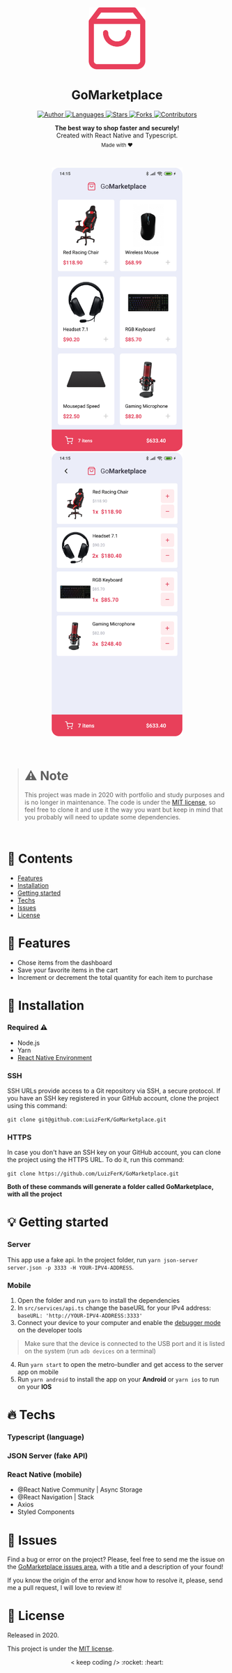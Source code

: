<br />

<p align="center">
  <img alt="Logo" src="./.github/logo.png" width="130px" />
</p>

<h1 align="center" style="text-align: center;">GoMarketplace</h1>

<p align="center">
	<a href="https://github.com/LuizFerK">
		<img alt="Author" src="https://img.shields.io/badge/author-Luiz%20Fernando-E83F5B?style=flat" />
	</a>
	<a href="#">
		<img alt="Languages" src="https://img.shields.io/github/languages/count/LuizFerK/GoMarketplace?color=E83F5B&style=flat" />
	</a>
	<a href="hhttps://github.com/LuizFerK/GoMarketplace/stargazers">
		<img alt="Stars" src="https://img.shields.io/github/stars/LuizFerK/GoMarketplace?color=E83F5B&style=flat" />
	</a>
	<a href="https://github.com/LuizFerK/GoMarketplace/network/members">
		<img alt="Forks" src="https://img.shields.io/github/forks/LuizFerK/GoMarketplace?color=E83F5B&style=flat" />
	</a>
	<a href="https://github.com/LuizFerK/GoMarketplace/graphs/contributors">
		<img alt="Contributors" src="https://img.shields.io/github/contributors/LuizFerK/GoMarketplace?color=E83F5B&style=flat" />
	</a>
</p>

<p align="center">
	<b>The best way to shop faster and securely!</b><br />
	<span>Created with React Native and Typescript.</span><br />
	<sub>Made with ❤️</sub>
</p>

<br />

<p align="center">
	<img alt="Dashboard" src="./.github/dashboard.png" width="300px" />
  <img alt="Cart" src="./.github/cart.png" width="300px" />
</p>

<br />

> # :warning: Note
> This project was made in 2020 with portfolio and study purposes and is no longer in maintenance. The code is under the [MIT license](https://github.com/LuizFerK/GoMarketplace/blob/master/LICENSE), so feel free to clone it and use it the way you want but keep in mind that you probably will need to update some dependencies.
<br />

# :pushpin: Contents

- [Features](#rocket-features)
- [Installation](#wrench-installation)
- [Getting started](#bulb-getting-started)
- [Techs](#fire-techs)
- [Issues](#bug-issues)
- [License](#book-license)

# :rocket: Features

- Chose items from the dashboard
- Save your favorite items in the cart
- Increment or decrement the total quantity for each item to purchase

# :wrench: Installation

### Required :warning:
- Node.js
- Yarn
- [React Native Environment](https://reactnative.dev/docs/environment-setup)

### SSH

SSH URLs provide access to a Git repository via SSH, a secure protocol. If you have an SSH key registered in your GitHub account, clone the project using this command:

```git clone git@github.com:LuizFerK/GoMarketplace.git```

### HTTPS

In case you don't have an SSH key on your GitHub account, you can clone the project using the HTTPS URL. To do it, run this command:

```git clone https://github.com/LuizFerK/GoMarketplace.git```

**Both of these commands will generate a folder called GoMarketplace, with all the project**

# :bulb: Getting started

### Server

This app use a fake api. In the project folder, run ```yarn json-server server.json -p 3333 -H YOUR-IPV4-ADDRESS```.

### Mobile

1. Open the folder and run ```yarn``` to install the dependencies
2. In ```src/services/api.ts``` change the baseURL for your IPv4 address: ```baseURL: 'http://YOUR-IPV4-ADDRESS:3333'```
3. Connect your device to your computer and enable the [debugger mode](https://developer.android.com/studio/debug/dev-options) on the developer tools
> Make sure that the device is connected to the USB port and it is listed on the system (run `adb devices` on a terminal)
4. Run ```yarn start``` to open the metro-bundler and get access to the server app on mobile
5. Run ```yarn android``` to install the app on your **Android** or ```yarn ios``` to run on your **IOS**

# :fire: Techs

### Typescript (language)

### JSON Server (fake API)

### React Native (mobile)
- @React Native Community | Async Storage
- @React Navigation | Stack
- Axios
- Styled Components

# :bug: Issues

Find a bug or error on the project? Please, feel free to send me the issue on the [GoMarketplace issues area](https://github.com/LuizFerK/GoMarketplace/issues), with a title and a description of your found!

If you know the origin of the error and know how to resolve it, please, send me a pull request, I will love to review it!

# :book: License

Released in 2020.

This project is under the [MIT license](https://github.com/LuizFerK/GoMarketplace/blob/master/LICENSE).

<p align="center">
	< keep coding /> :rocket: :heart:
</p>
